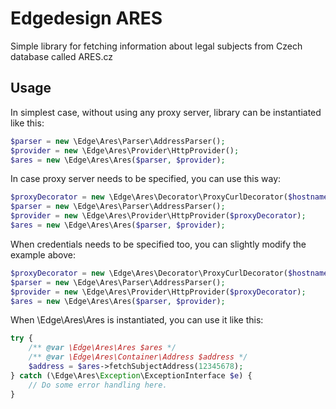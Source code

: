 # Edgedesign ARES
Simple library for fetching information about legal subjects from Czech database called ARES.cz

## Usage

In simplest case, without using any proxy server, library can be instantiated like this:
```php
$parser = new \Edge\Ares\Parser\AddressParser();
$provider = new \Edge\Ares\Provider\HttpProvider();
$ares = new \Edge\Ares\Ares($parser, $provider);
```

In case proxy server needs to be specified, you can use this way:
```php
$proxyDecorator = new \Edge\Ares\Decorator\ProxyCurlDecorator($hostname, $proxy);
$parser = new \Edge\Ares\Parser\AddressParser();
$provider = new \Edge\Ares\Provider\HttpProvider($proxyDecorator);
$ares = new \Edge\Ares\Ares($parser, $provider);
```

When credentials needs to be specified too, you can slightly modify the example above:
```php
$proxyDecorator = new \Edge\Ares\Decorator\ProxyCurlDecorator($hostname, $proxy, $username, $password);
$parser = new \Edge\Ares\Parser\AddressParser();
$provider = new \Edge\Ares\Provider\HttpProvider($proxyDecorator);
$ares = new \Edge\Ares\Ares($parser, $provider);
```

When \Edge\Ares\Ares is instantiated, you can use it like this:
```php
try {
    /** @var \Edge\Ares\Ares $ares */
    /** @var \Edge\Ares\Container\Address $address */
    $address = $ares->fetchSubjectAddress(12345678);
} catch (\Edge\Ares\Exception\ExceptionInterface $e) {
    // Do some error handling here.
}
```
